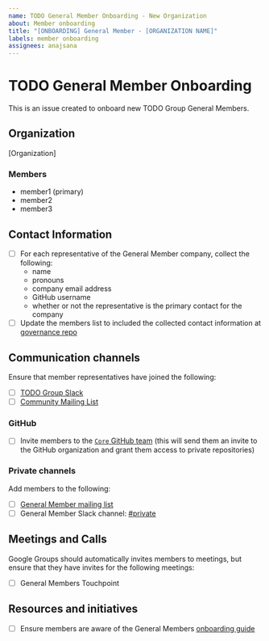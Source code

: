```yaml
---
name: TODO General Member Onboarding - New Organization
about: Member onboarding
title: "[ONBOARDING] General Member - [ORGANIZATION NAME]"
labels: member onboarding
assignees: anajsana
---
```


# TODO General Member Onboarding

This is an issue created to onboard new TODO Group General Members.

## Organization

[Organization]

### Members

- member1 (primary)
- member2
- member3

## Contact Information

- [ ] For each representative of the General Member company, collect the
      following:
  - name
  - pronouns
  - company email address
  - GitHub username
  - whether or not the representative is the primary contact for the company
- [ ] Update the members list to included the collected contact information at [governance repo](https://github.com/todogroup/governance/blob/main/MEMBERS.csv)

## Communication channels

Ensure that member representatives have joined the following:

- [ ] [TODO Group Slack](https://join.slack.com/t/thetodogroup/shared_invite/zt-169ok18cz-Pi6tpVHTeW9254d1FpkLew)
- [ ] [Community Mailing List](https://docs.google.com/forms/d/e/1FAIpQLSeU0YGM_IJ6gY8E5IIiwXKD_FZi3kAVc4E9_-3dtTDyKMSjdA/viewform)

### GitHub

- [ ] Invite members to the [`Core` GitHub team](https://github.com/orgs/todogroup/teams/core)
  (this will send them an invite to the GitHub organization and grant them
  access to private repositories)

### Private channels

Add members to the following:

- [ ] [General Member mailing list](https://groups.google.com/g/private-todogroup)
- [ ] General Member Slack channel: [#private](https://thetodogroup.slack.com/archives/G5TBGTX29)

## Meetings and Calls

Google Groups should automatically invites members to meetings, but ensure that 
they have invites for the following meetings:

- [ ] General Members Touchpoint

## Resources and initiatives

- [ ] Ensure members are aware of the General Members [onboarding guide](https://github.com/todogroup/governance/blob/main/onboarding/general-member.md)
